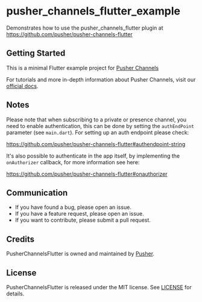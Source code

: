 # pusher_channels_flutter_example

Demonstrates how to use the pusher_channels_flutter plugin
at https://github.com/pusher/pusher-channels-flutter

## Getting Started

This is a minimal Flutter example project for [Pusher Channels](https://pusher.com/channels)


For tutorials and more in-depth information about Pusher Channels, visit our [official docs](https://pusher.com/docs/channels).

## Notes

Please note that when subscribing to a private or presence
channel, you need to enable authentication,
this can be done by setting the `authEndPoint` parameter
(see `main.dart`). For setting up an auth endpoint please
check:

https://github.com/pusher/pusher-channels-flutter#authendpoint-string

It's also possible to authenticate in the app itself, by
implementing the `onAuthorizer` callback, for more information see here:

https://github.com/pusher/pusher-channels-flutter#onauthorizer

## Communication

- If you have found a bug, please open an issue.
- If you have a feature request, please open an issue.
- If you want to contribute, please submit a pull request.

## Credits

PusherChannelsFlutter is owned and maintained by [Pusher](https://pusher.com).

## License

PusherChannelsFlutter is released under the MIT license. See [LICENSE](https://github.com/pusher/pusher-channels-flutter/blob/master/LICENSE) for details.